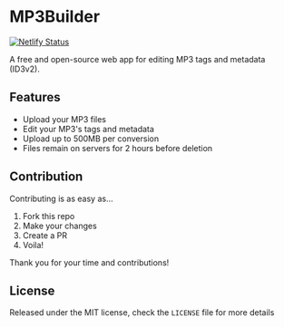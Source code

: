 # MP3Builder

[![Netlify Status](https://api.netlify.com/api/v1/badges/1d018998-c0c0-4f7f-b4f1-bb07ba13086e/deploy-status)](https://app.netlify.com/sites/mp3builder/deploys)

A free and open-source web app for editing MP3 tags and metadata (ID3v2).

## Features

- Upload your MP3 files
- Edit your MP3's tags and metadata
- Upload up to 500MB per conversion
- Files remain on servers for 2 hours before deletion

## Contribution

Contributing is as easy as...

1. Fork this repo
2. Make your changes
3. Create a PR
4. Voila!

Thank you for your time and contributions!

## License

Released under the MIT license, check the `LICENSE` file for more details
